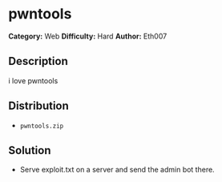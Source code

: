 # pwntools
**Category:** Web
**Difficulty:** Hard
**Author:** Eth007

## Description

i love pwntools

## Distribution

- `pwntools.zip`

## Solution

- Serve exploit.txt on a server and send the admin bot there.
